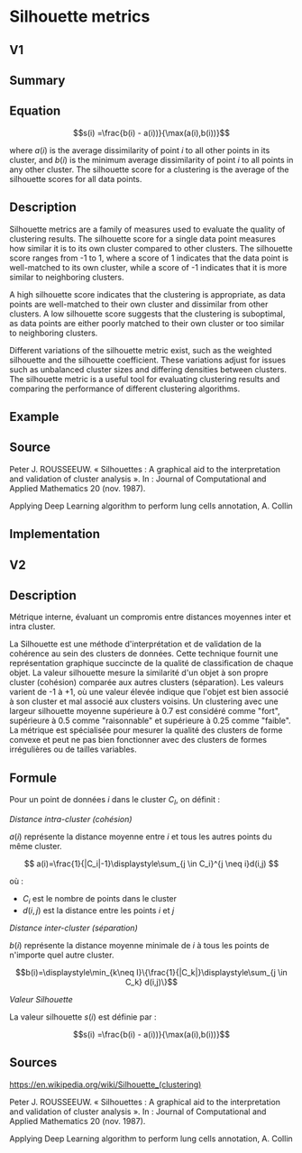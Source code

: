 # Silhouette metrics
## V1 ##
## Summary

## Equation

$$s(i) =\frac{b(i) - a(i))}{\max(a(i),b(i))}$$

where $a(i)$ is the average dissimilarity of point $i$ to all other points in its cluster, and $b(i)$ is the minimum average dissimilarity of point $i$ to all points in any other cluster. The silhouette score for a clustering is the average of the silhouette scores for all data points.

## Description

Silhouette metrics are a family of measures used to evaluate the quality of clustering results. The silhouette score for a single data point measures how similar it is to its own cluster compared to other clusters. The silhouette score ranges from -1 to 1, where a score of 1 indicates that the data point is well-matched to its own cluster, while a score of -1 indicates that it is more similar to neighboring clusters.

A high silhouette score indicates that the clustering is appropriate, as data points are well-matched to their own cluster and dissimilar from other clusters. A low silhouette score suggests that the clustering is suboptimal, as data points are either poorly matched to their own cluster or too similar to neighboring clusters.

Different variations of the silhouette metric exist, such as the weighted silhouette and the silhouette coefficient. These variations adjust for issues such as unbalanced cluster sizes and differing densities between clusters. The silhouette metric is a useful tool for evaluating clustering results and comparing the performance of different clustering algorithms.

## Example
## Source

Peter J. ROUSSEEUW. « Silhouettes : A graphical aid to the interpretation and validation of cluster analysis ». In : Journal of Computational and Applied Mathematics
20 (nov. 1987).

Applying Deep Learning algorithm to perform lung cells annotation, A. Collin

## Implementation

## V2 ##

## Description ##

Métrique interne, évaluant un compromis entre distances moyennes inter et intra cluster.

La Silhouette est une méthode d'interprétation et de validation de la cohérence au sein des clusters de données. Cette technique fournit une représentation graphique succincte de la qualité de classification de chaque objet. La valeur silhouette mesure la similarité d'un objet à son propre cluster (cohésion) comparée aux autres clusters (séparation). Les valeurs varient de -1 à +1, où une valeur élevée indique que l'objet est bien associé à son cluster et mal associé aux clusters voisins. Un clustering avec une largeur silhouette moyenne supérieure à 0.7 est considéré comme "fort", supérieure à 0.5 comme "raisonnable" et supérieure à 0.25 comme "faible". La métrique est spécialisée pour mesurer la qualité des clusters de forme convexe et peut ne pas bien fonctionner avec des clusters de formes irrégulières ou de tailles variables.

## Formule ##

Pour un point de données $i$ dans le cluster $C_I$, on définit :

*Distance intra-cluster (cohésion)*

$a(i)$ représente la distance moyenne entre $i$ et tous les autres points du même cluster.

$$ a(i)=\frac{1}{|C_i|-1}\displaystyle\sum_{j \in C_i}^{j \neq i}d(i,j) $$

où : 
- $C_i$ est le nombre de points dans le cluster
- $d(i,j)$ est la distance entre les points $i$ et $j$

*Distance inter-cluster (séparation)*

$b(i)$ représente la distance moyenne minimale de $i$ à tous les points de n'importe quel autre cluster.

$$b(i)=\displaystyle\min_{k\neq I}\{\frac{1}{|C_k|}\displaystyle\sum_{j \in C_k} d(i,j)\}$$

*Valeur Silhouette* 

La valeur silhouette $s(i)$ est définie par : 

$$s(i) =\frac{b(i) - a(i))}{\max(a(i),b(i))}$$

## Sources ##
https://en.wikipedia.org/wiki/Silhouette_(clustering) 

Peter J. ROUSSEEUW. « Silhouettes : A graphical aid to the interpretation and validation of cluster analysis ». In : Journal of Computational and Applied Mathematics 20 (nov. 1987).

Applying Deep Learning algorithm to perform lung cells annotation, A. Collin


